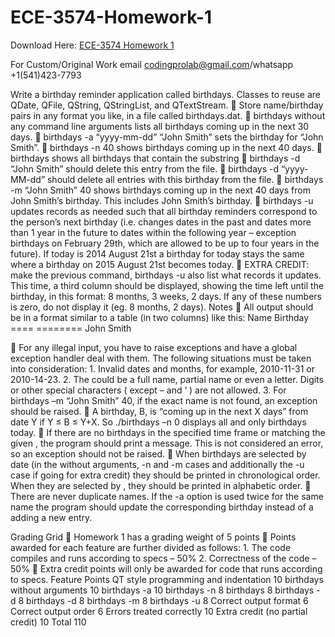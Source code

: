 # ECE-3574-Homework-1

Download Here: [ECE-3574 Homework 1](https://codingherolab.com/product/ece-3574-homework-1/)

For Custom/Original Work email codingprolab@gmail.com/whatsapp +1(541)423-7793

Write a birthday reminder application called birthdays. Classes to reuse are QDate, QFile, QString, QStringList, and QTextStream.  Store name/birthday pairs in any format you like, in a file called birthdays.dat.  birthdays without any command line arguments lists all birthdays coming up in the next 30 days.  birthdays -a “yyyy-mm-dd” “John Smith” sets the birthday for “John Smith”.  birthdays -n 40 shows birthdays coming up in the next 40 days.  birthdays shows all birthdays that contain the substring  birthdays -d “John Smith” should delete this entry from the file.  birthdays -d “yyyy-MM-dd” should delete all entries with this birthday from the file.  birthdays -m “John Smith” 40 shows birthdays coming up in the next 40 days from John Smith’s birthday. This includes John Smith’s birthday.  birthdays -u updates records as needed such that all birthday reminders correspond to the person’s next birthday (i.e. changes dates in the past and dates more than 1 year in the future to dates within the following year – exception birthdays on February 29th, which are allowed to be up to four years in the future). If today is 2014 August 21st a birthday for today stays the same where a birthday on 2015 August 21st becomes today.  EXTRA CREDIT: make the previous command, birthdays -u also list what records it updates. This time, a third column should be displayed, showing the time left until the birthday, in this format: 8 months, 3 weeks, 2 days. If any of these numbers is zero, do not display it (eg. 8 months, 2 days). Notes  All output should be in a format similar to a table (in two columns) like this: Name Birthday ==== ======== John Smith

 For any illegal input, you have to raise exceptions and have a global exception handler deal with them. The following situations must be taken into consideration: 1. Invalid dates and months, for example, 2010-11-31 or 2010-14-23. 2. The could be a full name, partial name or even a letter. Digits or other special characters ( except – and ‘ ) are not allowed. 3. For birthdays –m “John Smith” 40, if the exact name is not found, an exception should be raised.  A birthday, B, is “coming up in the next X days” from date Y if Y ≤ B ≤ Y+X. So ./birthdays –n 0 displays all and only birthdays today.  If there are no birthdays in the specified time frame or matching the given , the program should print a message. This is not considered an error, so an exception should not be raised.  When birthdays are selected by date (in the without arguments, -n and -m cases and additionally the -u case if going for extra credit) they should be printed in chronological order. When they are selected by , they should be printed in alphabetic order.  There are never duplicate names. If the -a option is used twice for the same name the program should update the corresponding birthday instead of a adding a new entry.

Grading Grid  Homework 1 has a grading weight of 5 points  Points awarded for each feature are further divided as follows: 1. The code compiles and runs according to specs – 50% 2. Correctness of the code – 50%  Extra credit points will only be awarded for code that runs according to specs. Feature Points QT style programming and indentation 10 birthdays without arguments 10 birthdays -a 10 birthdays -n 8 birthdays 8 birthdays -d 8 birthdays -d 8 birthdays -m 8 birthdays -u 8 Correct output format 6 Correct output order 6 Errors treated correctly 10 Extra credit (no partial credit) 10 Total 110

